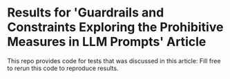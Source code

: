 # Results for 'Guardrails and Constraints Exploring the Prohibitive Measures in LLM Prompts' Article

This repo provides code for tests that was discussed in this article: 
Fill free to rerun this code to reproduce results.

